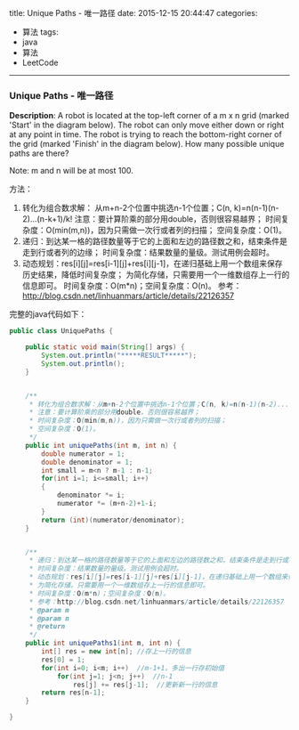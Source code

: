 



title: Unique Paths - 唯一路径
date: 2015-12-15 20:44:47
categories: 
- 算法
tags: 
- java
- 算法
- LeetCode
<!--updated: 2015-12-15 21:40:47-->
---

### Unique Paths - 唯一路径

**Description**: A robot is located at the top-left corner of a m x n grid (marked 'Start' in the diagram below).
 The robot can only move either down or right at any point in time.
 The robot is trying to reach the bottom-right corner of the grid (marked 'Finish' in the diagram below).
 How many possible unique paths are there?

 Note: m and n will be at most 100.

方法：
1. 转化为组合数求解：
从m+n-2个位置中挑选n-1个位置；C(n, k)=n(n-1)(n-2)...(n-k+1)/k!
     注意：要计算阶乘的部分用double，否则很容易越界；
     时间复杂度：O(min(m,n))，因为只需做一次行或者列的扫描；
     空间复杂度：O(1)。
 2. 递归：到达某一格的路径数量等于它的上面和左边的路径数之和，结束条件是走到行或者列的边缘；
时间复杂度：结果数量的量级。测试用例会超时。
3. 动态规划：res[i][j]=res[i-1][j]+res[i][j-1]，在递归基础上用一个数组来保存历史结果，降低时间复杂度；
为简化存储，只需要用一个一维数组存上一行的信息即可。
时间复杂度：O(m*n)；空间复杂度：O(n)。
参考：http://blog.csdn.net/linhuanmars/article/details/22126357

完整的java代码如下：

```java
public class UniquePaths {

    public static void main(String[] args) {
        System.out.println("*****RESULT*****");
        System.out.println();
    }


    /**
     * 转化为组合数求解：从m+n-2个位置中挑选n-1个位置；C(n, k)=n(n-1)(n-2)...(n-k+1)/k!
     * 注意：要计算阶乘的部分用double，否则很容易越界；
     * 时间复杂度：O(min(m,n))，因为只需做一次行或者列的扫描；
     * 空间复杂度：O(1)。
     */
    public int uniquePaths(int m, int n) {
        double numerator = 1;
        double denominator = 1;
        int small = m<n ? m-1 : n-1;
        for(int i=1; i<=small; i++)
        {
            denominator *= i;
            numerator *= (m+n-2)+1-i;
        }
        return (int)(numerator/denominator);
    }


    /**
     * 递归：到达某一格的路径数量等于它的上面和左边的路径数之和，结束条件是走到行或者列的边缘；
     * 时间复杂度：结果数量的量级。测试用例会超时。
     * 动态规划：res[i][j]=res[i-1][j]+res[i][j-1]，在递归基础上用一个数组来保存历史结果，降低时间复杂度；
     * 为简化存储，只需要用一个一维数组存上一行的信息即可。
     * 时间复杂度：O(m*n)；空间复杂度：O(n)。
     * 参考：http://blog.csdn.net/linhuanmars/article/details/22126357
     * @param m
     * @param n
     * @return
     */
    public int uniquePaths1(int m, int n) {
        int[] res = new int[n]; //存上一行的信息
        res[0] = 1;
        for(int i=0; i<m; i++)  //m-1+1，多出一行存初始值
            for(int j=1; j<n; j++)  //n-1
                res[j] += res[j-1];  //更新新一行的信息
        return res[n-1];
    }

}
```
